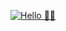 [![Hello 👋🏻](https://res.cloudinary.com/dyn4t1qng/image/upload/v1595804661/me_evvp3h.png)](https://ilionel.me)
